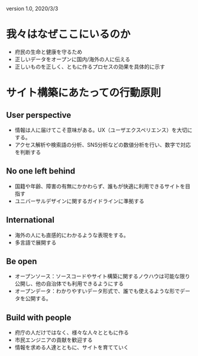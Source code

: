 version 1.0, 2020/3/3

# 我々はなぜここにいるのか

* 府民の生命と健康を守るため
* 正しいデータをオープンに国内/海外の人に伝える
* 正しいものを正しく、ともに作るプロセスの効果を具体的に示す

# サイト構築にあたっての行動原則

## User perspective

* 情報は人に届けてこそ意味がある。UX（ユーザエクスペリエンス）を大切にする。
* アクセス解析や検索語の分析、SNS分析などの数値分析を行い、数字で対応を判断する

## No one left behind

* 国籍や年齢、障害の有無にかかわらず、誰もが快適に利用できるサイトを目指す
* ユニバーサルデザインに関するガイドラインに準拠する

## International

* 海外の人にも直感的にわかるような表現をする。
* 多言語で展開する

## Be open

* オープンソース：ソースコードやサイト構築に関するノウハウは可能な限り公開し、他の自治体でも利用できるようにする
* オープンデータ：わかりやすいデータ形式で、誰でも使えるような形でデータを公開する。

## Build with people

* 府庁の人だけではなく、様々な人々とともに作る
* 市民エンジニアの貢献を歓迎する
* 情報を求める人達とともに、サイトを育てていく
